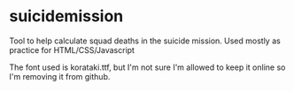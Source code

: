 # suicidemission
Tool to help calculate squad deaths in the suicide mission.  Used mostly as practice for HTML/CSS/Javascript

The font used is korataki.ttf, but I'm not sure I'm allowed to keep it online so I'm removing it from github.
